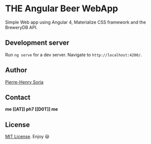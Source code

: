 # THE Angular Beer WebApp

Simple Web app using Angular 4, Materialize CSS framework and the BreweryDB API.


## Development server

Run `ng serve` for a dev server. Navigate to `http://localhost:4200/`.


## Author

[Pierre-Henry Soria](http://ph7.me)


## Contact

**me [[AT]] ph7 [[D0T]] me**


## License

[MIT License](https://opensource.org/licenses/mit-license.php). Enjoy :smiley:
